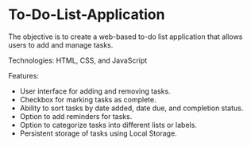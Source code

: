 # To-Do-List-Application
The objective is to create a web-based to-do list application that allows users to add and manage tasks.
 
Technologies: HTML, CSS, and JavaScript

Features:
* User interface for adding and removing tasks.
* Checkbox for marking tasks as complete.
* Ability to sort tasks by date added, date due, and completion status.
* Option to add reminders for tasks.
* Option to categorize tasks into different lists or labels.
* Persistent storage of tasks using Local Storage.
